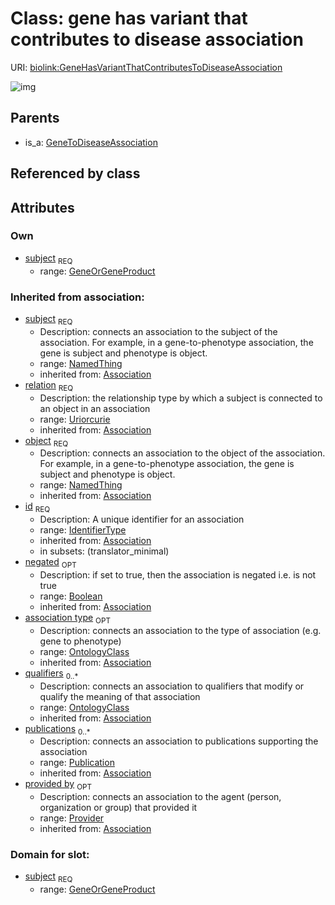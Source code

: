 
# Class: gene has variant that contributes to disease association




URI: [biolink:GeneHasVariantThatContributesToDiseaseAssociation](https://w3id.org/biolink/vocab/GeneHasVariantThatContributesToDiseaseAssociation)

![img](http://yuml.me/diagram/nofunky;dir:TB/class/\[Provider]<provided%20by(i)%200..1-%20\[GeneHasVariantThatContributesToDiseaseAssociation|relation(i):uriorcurie;id(i):identifier_type;negated(i):boolean%20%3F],%20\[Publication]<publications(i)%200..*-%20\[GeneHasVariantThatContributesToDiseaseAssociation],%20\[OntologyClass]<qualifiers(i)%200..*-%20\[GeneHasVariantThatContributesToDiseaseAssociation],%20\[OntologyClass]<association%20type(i)%200..1-%20\[GeneHasVariantThatContributesToDiseaseAssociation],%20\[NamedThing]<object(i)%201..1-%20\[GeneHasVariantThatContributesToDiseaseAssociation],%20\[GeneOrGeneProduct]<subject%201..1-%20\[GeneHasVariantThatContributesToDiseaseAssociation],%20\[GeneToDiseaseAssociation]^-\[GeneHasVariantThatContributesToDiseaseAssociation])

## Parents

 *  is_a: [GeneToDiseaseAssociation](GeneToDiseaseAssociation.md)

## Referenced by class


## Attributes


### Own

 * [subject](gene_has_variant_that_contributes_to_disease_association_subject.md)  <sub>REQ</sub>
    * range: [GeneOrGeneProduct](GeneOrGeneProduct.md)

### Inherited from association:

 * [subject](subject.md)  <sub>REQ</sub>
    * Description: connects an association to the subject of the association. For example, in a gene-to-phenotype association, the gene is subject and phenotype is object.
    * range: [NamedThing](NamedThing.md)
    * inherited from: [Association](Association.md)
 * [relation](relation.md)  <sub>REQ</sub>
    * Description: the relationship type by which a subject is connected to an object in an association
    * range: [Uriorcurie](Uriorcurie.md)
    * inherited from: [Association](Association.md)
 * [object](object.md)  <sub>REQ</sub>
    * Description: connects an association to the object of the association. For example, in a gene-to-phenotype association, the gene is subject and phenotype is object.
    * range: [NamedThing](NamedThing.md)
    * inherited from: [Association](Association.md)
 * [id](association_id.md)  <sub>REQ</sub>
    * Description: A unique identifier for an association
    * range: [IdentifierType](IdentifierType.md)
    * inherited from: [Association](Association.md)
    * in subsets: (translator_minimal)
 * [negated](negated.md)  <sub>OPT</sub>
    * Description: if set to true, then the association is negated i.e. is not true
    * range: [Boolean](Boolean.md)
    * inherited from: [Association](Association.md)
 * [association type](association_type.md)  <sub>OPT</sub>
    * Description: connects an association to the type of association (e.g. gene to phenotype)
    * range: [OntologyClass](OntologyClass.md)
    * inherited from: [Association](Association.md)
 * [qualifiers](qualifiers.md)  <sub>0..*</sub>
    * Description: connects an association to qualifiers that modify or qualify the meaning of that association
    * range: [OntologyClass](OntologyClass.md)
    * inherited from: [Association](Association.md)
 * [publications](publications.md)  <sub>0..*</sub>
    * Description: connects an association to publications supporting the association
    * range: [Publication](Publication.md)
    * inherited from: [Association](Association.md)
 * [provided by](provided_by.md)  <sub>OPT</sub>
    * Description: connects an association to the agent (person, organization or group) that provided it
    * range: [Provider](Provider.md)
    * inherited from: [Association](Association.md)

### Domain for slot:

 * [subject](gene_has_variant_that_contributes_to_disease_association_subject.md)  <sub>REQ</sub>
    * range: [GeneOrGeneProduct](GeneOrGeneProduct.md)
